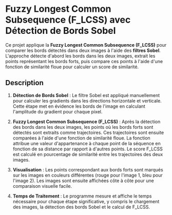 # Fuzzy Longest Common Subsequence (F_LCSS) avec Détection de Bords Sobel

Ce projet applique la **Fuzzy Longest Common Subsequence (F_LCSS)** pour comparer les bords détectés dans deux images à l'aide des **filtres Sobel**. L'approche détecte d'abord les bords dans les deux images, extrait les points représentant les bords forts, puis compare ces points à l'aide d'une fonction de similarité floue pour calculer un score de similarité.

## Description

1. **Détection de Bords Sobel** : Le filtre Sobel est appliqué manuellement pour calculer les gradients dans les directions horizontale et verticale. Cette étape met en évidence les bords de l'image en calculant l'amplitude du gradient pour chaque pixel.

2. **Fuzzy Longest Common Subsequence (F_LCSS)** : Après la détection des bords dans les deux images, les points où les bords forts sont détectés sont extraits comme trajectoires. Ces trajectoires sont ensuite comparées à l'aide d'une fonction de similarité floue. La fonction attribue une valeur d'appartenance à chaque point de la séquence en fonction de sa distance par rapport à d'autres points. Le score F_LCSS est calculé en pourcentage de similarité entre les trajectoires des deux images.

3. **Visualisation** : Les points correspondant aux bords forts sont marqués sur les images en couleurs différentes (rouge pour l'image 1, bleu pour l'image 2). Les images sont ensuite affichées côte à côte pour une comparaison visuelle facile.

4. **Temps de Traitement** : Le programme mesure et affiche le temps nécessaire pour chaque étape significative, y compris le chargement des images, la détection des bords Sobel et le calcul de F_LCSS.
